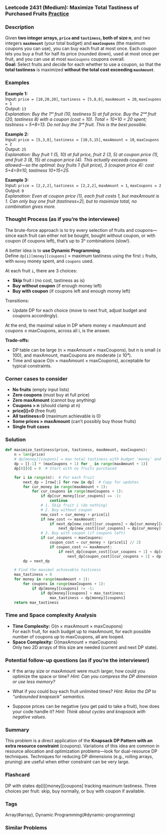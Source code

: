 ### Leetcode 2431 (Medium): Maximize Total Tastiness of Purchased Fruits [Practice](https://leetcode.com/problems/maximize-total-tastiness-of-purchased-fruits)

### Description  
Given **two integer arrays, `price` and `tastiness`, both of size n**, and two integers **`maxAmount`** (your total budget) and **`maxCoupons`** (the maximum coupons you can use), you can buy each fruit at most once. Each coupon lets you buy a fruit for half its price (rounded down), used at most once per fruit, and you can use at most `maxCoupons` coupons overall.  
**Goal:** Select fruits and decide for each whether to use a coupon, so that the **total tastiness** is maximized **without the total cost exceeding `maxAmount`**.

### Examples  

**Example 1:**  
Input: `price = [10,20,20]`, `tastiness = [5,8,8]`, `maxAmount = 20`, `maxCoupons = 1`  
Output: `13`  
*Explanation: Buy the 1ˢᵗ fruit (10, tastiness 5) at full price. Buy the 2ⁿᵈ fruit (20, tastiness 8) with a coupon (cost = 10). Total = 10+10 = 20 spent; tastiness = 5+8=13. Do not buy the 3ʳᵈ fruit. This is the best possible.*

**Example 2:**  
Input: `price = [5,3,8]`, `tastiness = [10,5,15]`, `maxAmount = 10`, `maxCoupons = 2`  
Output: `25`  
*Explanation: Buy fruit 1 (5, 10) at full price, fruit 2 (3, 5) at coupon price (1), and fruit 3 (8, 15) at coupon price (4). This actually exceeds coupons allowed—so the optimal: buy fruits 1 (full price), 3 (coupon price 4): cost 5+4=9≤10, tastiness 10+15=25.*

**Example 3:**  
Input: `price = [2,2,2]`, `tastiness = [2,2,2]`, `maxAmount = 1`, `maxCoupons = 2`  
Output: `0`  
*Explanation: Even at coupon price (1), each fruit costs 1, but maxAmount is 1. Can only buy one fruit (tastiness=2), but to maximize total, no combination gives more.*

### Thought Process (as if you’re the interviewee)  
The brute-force approach is to try every selection of fruits and coupons—since each fruit can either not be bought, bought without coupon, or with coupon (if coupons left), that’s up to 3ⁿ combinations (slow!).

A better idea is to **use Dynamic Programming**.  
Define `dp[i][money][coupons]` = maximum tastiness using the first `i` fruits, with `money` money spent, and `coupons` used.

At each fruit `i`, there are 3 choices:
- **Skip** fruit i (no cost, tastiness as is)
- **Buy without coupon** (if enough money left)
- **Buy with coupon** (if coupons left and enough money left)

Transitions:
- Update DP for each choice (move to next fruit, adjust budget and coupons accordingly).

At the end, the maximal value in DP where money ≤ maxAmount and coupons ≤ maxCoupons, across all i, is the answer.

**Trade-offs:**  
- DP table can be large (n × maxAmount × maxCoupons), but n is small (≤ 100), and maxAmount, maxCoupons are moderate (≤ 10⁴).  
- Time and space O(n × maxAmount × maxCoupons), acceptable for typical constraints.

### Corner cases to consider  
- **No fruits** (empty input lists)
- **Zero coupons** (must buy at full price)
- **Zero maxAmount** (cannot buy anything)
- **Coupons > n** (should clamp at n)
- **price[i]=0** (free fruit)
- **All tastiness=0** (maximum achievable is 0)
- **Some prices > maxAmount** (can’t possibly buy those fruits)
- **Single fruit cases**

### Solution

```python
def maximize_tastiness(price, tastiness, maxAmount, maxCoupons):
    n = len(price)
    # dp[money][coupons] = max total tastiness with budget 'money' and using 'coupons'
    dp = [[-1] * (maxCoupons + 1) for _ in range(maxAmount + 1)]
    dp[0][0] = 0  # Start with no fruits purchased

    for i in range(n):  # For each fruit
        next_dp = [row[:] for row in dp]  # Copy for updates
        for cur_money in range(maxAmount + 1):
            for cur_coupons in range(maxCoupons + 1):
                if dp[cur_money][cur_coupons] == -1:
                    continue
                # 1. Skip fruit i (do nothing)
                # 2. Buy without coupon
                new_cost = cur_money + price[i]
                if new_cost <= maxAmount:
                    if next_dp[new_cost][cur_coupons] < dp[cur_money][cur_coupons] + tastiness[i]:
                        next_dp[new_cost][cur_coupons] = dp[cur_money][cur_coupons] + tastiness[i]
                # 3. Buy with coupon (if coupons left)
                if cur_coupons < maxCoupons:
                    coupon_cost = cur_money + (price[i] // 2)
                    if coupon_cost <= maxAmount:
                        if next_dp[coupon_cost][cur_coupons + 1] < dp[cur_money][cur_coupons] + tastiness[i]:
                            next_dp[coupon_cost][cur_coupons + 1] = dp[cur_money][cur_coupons] + tastiness[i]
        dp = next_dp

    # Find the maximal achievable tastiness
    max_tastiness = 0
    for money in range(maxAmount + 1):
        for coupons in range(maxCoupons + 1):
            if dp[money][coupons] != -1:
                if dp[money][coupons] > max_tastiness:
                    max_tastiness = dp[money][coupons]
    return max_tastiness
```

### Time and Space complexity Analysis  

- **Time Complexity:** O(n × maxAmount × maxCoupons)  
  For each fruit, for each budget up to maxAmount, for each possible number of coupons up to maxCoupons, all are looped.
- **Space Complexity:** O(maxAmount × maxCoupons)  
  Only two 2D arrays of this size are needed (current and next DP state).

### Potential follow-up questions (as if you’re the interviewer)  

- If the array size or maxAmount were much larger, how could you optimize the space or time?
  *Hint: Can you compress the DP dimension or use less memory?*

- What if you could buy each fruit unlimited times?
  *Hint: Relax the DP to “unbounded knapsack” semantics.*

- Suppose prices can be negative (you get paid to take a fruit), how does your code handle it?
  *Hint: Think about cycles and knapsack with negative values.*

### Summary
This problem is a direct application of the **Knapsack DP Pattern with an extra resource constraint** (coupons). Variations of this idea are common in resource allocation and optimization problems—look for dual-resource DP techniques. Techniques for reducing DP dimensions (e.g., rolling arrays, pruning) are useful when either constraint can be very large.


### Flashcard
DP with states dp[i][money][coupons] tracking maximum tastiness. Three choices per fruit: skip, buy normally, or buy with coupon if available.

### Tags
Array(#array), Dynamic Programming(#dynamic-programming)

### Similar Problems

